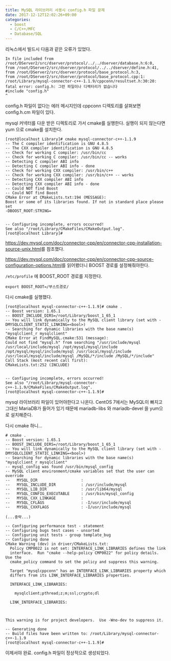 ```yaml
---
title: MySQL 라이브러리 사용시 config.h 파일 문제
date: 2017-12-12T12:02:26+09:00
categories:
  - boost
  - C/C++/MFC
  - Database/SQL
---
```

리눅스에서 빌드시 다음과 같은 오류가 있었다.

```
In file included from /root/DServer2/src/dserver/protocol/../../dserver/database.h:6:0,
from /root/DServer2/src/dserver/protocol/../../dserver/define.h:41,
from /root/DServer2/src/dserver/protocol/base_protocol.h:3,
from /root/DServer2/src/dserver/protocol/base_protocol.cpp:1:
/root/Library/mysql-connector-c++-1.1.9/cppconn/resultset.h:30:20: fatal error: config.h: 그런 파일이나 디렉터리가 없습니다
#include "config.h"
^
```

config.h 파일이 없다는 에러 메시지인데 cppconn 디렉토리를 살펴보면 config.h.cm 파일이 있다.

mysql 커넥터를 다운 받은 디렉토리로 가서 cmake를 실행한다. 실행이 되지 않는다면 yum 으로 cmake를 설치한다.

```
[root@localhost Library]# cmake mysql-connector-c++-1.1.9
-- The C compiler identification is GNU 4.8.5
-- The CXX compiler identification is GNU 4.8.5
-- Check for working C compiler: /usr/bin/cc
-- Check for working C compiler: /usr/bin/cc -- works
-- Detecting C compiler ABI info
-- Detecting C compiler ABI info - done
-- Check for working CXX compiler: /usr/bin/c++
-- Check for working CXX compiler: /usr/bin/c++ -- works
-- Detecting CXX compiler ABI info
-- Detecting CXX compiler ABI info - done
-- Could NOT find Boost
-- Could NOT find Boost
CMake Error at CMakeLists.txt:194 (MESSAGE):
Boost or some of its libraries found. If not in standard place please set
-DBOOST_ROOT:STRING=


-- Configuring incomplete, errors occurred!
See also "/root/Library/CMakeFiles/CMakeOutput.log".
[root@localhost Library]#
```

<https://dev.mysql.com/doc/connector-cpp/en/connector-cpp-installation-source-unix.html>를 참조했다.

<https://dev.mysql.com/doc/connector-cpp/en/connector-cpp-source-configuration-options.html>를 읽어봤더니 BOOST 경로를 설정해줘야한다.

`/etc/profile` 에 BOOST_ROOT 경로를 지정한다.

```
export BOOST_ROOT=/부스트경로/
```

다시 cmake를 실행했다.

```
[root@localhost mysql-connector-c++-1.1.9]# cmake .
-- Boost version: 1.65.1
-- BOOST_INCLUDE_DIRS=/root/Library/boost_1_65_1
-- You will link dynamically to the MySQL client library (set with -DMYSQLCLIENT_STATIC_LINKING=<bool>)
-- Searching for dynamic libraries with the base name(s) "mysqlclient_r mysqlclient"
CMake Error at FindMySQL.cmake:531 (message):
Could not find "mysql.h" from searching "/usr/include/mysql
/usr/local/include/mysql /opt/mysql/mysql/include
/opt/mysql/mysql/include/mysql /usr/local/mysql/include
/usr/local/mysql/include/mysql /MySQL/*/include /MySQL/*/include"
Call Stack (most recent call first):
CMakeLists.txt:252 (INCLUDE)


-- Configuring incomplete, errors occurred!
See also "/root/Library/mysql-connector-c++-1.1.9/CMakeFiles/CMakeOutput.log".
[root@localhost mysql-connector-c++-1.1.9]#
```

mysql 라이브러리 파일이 있어야한다고 나온다. CentOS 7에서는 MySQL이 빠지고 그대신 MariaDB가 들어가 있기 때문에 mariadb-libs 와 mariadb-devel 을 yum으로 설치해준다.

다시 cmake 하니...

```
# cmake .
-- Boost version: 1.65.1
-- BOOST_INCLUDE_DIRS=/root/Library/boost_1_65_1
-- You will link dynamically to the MySQL client library (set with -DMYSQLCLIENT_STATIC_LINKING=<bool>)
-- Searching for dynamic libraries with the base name(s) "mysqlclient_r mysqlclient"
-- mysql_config was found /usr/bin/mysql_config
-- MySQL client environment/cmake variables set that the user can override
--   MYSQL_DIR                   :
--   MYSQL_INCLUDE_DIR           : /usr/include/mysql
--   MYSQL_LIB_DIR               : /usr/lib64/mysql
--   MYSQL_CONFIG_EXECUTABLE     : /usr/bin/mysql_config
--   MYSQL_CXX_LINKAGE           :
--   MYSQL_CFLAGS                : -I/usr/include/mysql
--   MYSQL_CXXFLAGS              : -I/usr/include/mysql

(...중략...)

-- Configuring performance test - statement
-- Configuring bugs test cases - unsorted
-- Configuring unit tests - group template_bug
-- Configuring done
CMake Warning (dev) in driver/CMakeLists.txt:
  Policy CMP0022 is not set: INTERFACE_LINK_LIBRARIES defines the link
  interface.  Run "cmake --help-policy CMP0022" for policy details.  Use the
  cmake_policy command to set the policy and suppress this warning.

  Target "mysqlcppconn" has an INTERFACE_LINK_LIBRARIES property which
  differs from its LINK_INTERFACE_LIBRARIES properties.

  INTERFACE_LINK_LIBRARIES:

    mysqlclient;pthread;z;m;ssl;crypto;dl

  LINK_INTERFACE_LIBRARIES:



This warning is for project developers.  Use -Wno-dev to suppress it.

-- Generating done
-- Build files have been written to: /root/Library/mysql-connector-c++-1.1.9
[root@localhost mysql-connector-c++-1.1.9]#
```

이제서야 완료. config.h 파일이 정상적으로 생성되었다.
